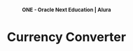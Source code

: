 <p align="center"> <b> <sup>ONE - Oracle Next Education | Alura</sup></b></p> 
<h1 align="center">Currency Converter</h1>
